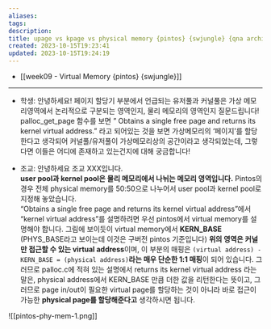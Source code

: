 ```yaml
---
aliases: 
tags: 
description:
title: upage vs kpage vs physical memory {pintos} {swjungle} {qna archieve}
created: 2023-10-15T19:23:41
updated: 2023-10-15T19:24:19
---
```

- [[week09 - Virtual Memory {pintos} {swjungle}]]
___
- 학생: 안녕하세요! 페이지 할당기 부분에서 언급되는 유저풀과 커널풀은 가상 메모리영역에서 논리적으로 구분되는 영역인지, 물리 메모리의 영역인지 질문드립니다!  
    palloc_get_page 함수를 보면 ” Obtains a single free page and returns its kernel virtual address.” 라고 되어있는 것을 보면 가상메모리의 ‘페이지’를 할당한다고 생각되어 커널풀/유저풀이 가상메모리상의 공간이라고 생각되었는데, 그렇다면 이들은 어디에 존재하고 있는건지에 대해 궁금합니다!
    
- 조교: 안녕하세요 조교 XXX입니다.  
    **user pool과 kernel pool은 물리 메모리에서 나뉘는 메모리 영역입니다.** Pintos의 경우 전체 physical memory를 50:50으로 나누어서 user pool과 kernel pool로 지정해 놓았습니다.  
    “Obtains a single free page and returns its kernel virtual address”에서 “kernel virtual address”를 설명하려면 우선 pintos에서 virtual memory를 설명해야 합니다. 그림에 보이듯이 virtual memory에서 **KERN_BASE** (PHYS_BASE라고 보이는데 이것은 구버전 pintos 기준입니다) **위의 영역은 커널만 접근할 수 있는 virtual address**이며, 이 부분의 매핑은 `(virtual address) - KERN_BASE = (physical address)`**라는 매우 단순한 1:1 매핑**이 되어 있습니다. 그러므로 palloc.c에 적혀 있는 설명에서 returns its kernel virtual address 라는 말은, physical address에서 KERN_BASE 만큼 더한 값을 리턴한다는 뜻이고, 그러므로 page in/out이 필요한 virtual page를 할당하는 것이 아니라 바로 접근이 가능한 **physical page를 할당해준다고** 생각하시면 됩니다.  
	
![[pintos-phy-mem-1.png]]